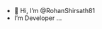 - 👋 Hi, I’m @RohanShirsath81
-  I’m Developer ...
<!---
RohanShirsath81/RohanShirsath81 is a ✨ special ✨ repository because its `README.md` (this file) appears on your GitHub profile.
You can click the Preview link to take a look at your changes.
--->
